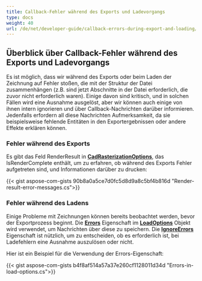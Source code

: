 ```yaml
---
title: Callback-Fehler während des Exports und Ladevorgangs
type: docs
weight: 40
url: /de/net/developer-guide/callback-errors-during-export-and-loading/
---
```


## **Überblick über Callback-Fehler während des Exports und Ladevorgangs**

Es ist möglich, dass wir während des Exports oder beim Laden der Zeichnung auf Fehler stoßen, die mit der Struktur der Datei zusammenhängen 
(z.B. sind jetzt Abschnitte in der Datei erforderlich, die zuvor nicht erforderlich waren). 
Einige davon sind kritisch, und in solchen Fällen wird eine Ausnahme ausgelöst, aber wir können auch einige von ihnen intern ignorieren und über Callback-Nachrichten darüber informieren.
Jedenfalls erfordern all diese Nachrichten Aufmerksamkeit, da sie beispielsweise fehlende Entitäten in den Exportergebnissen oder andere Effekte erklären können.


### **Fehler während des Exports**

Es gibt das Feld RenderResult in [**CadRasterizationOptions**](https://reference.aspose.com/cad/net/aspose.cad.imageoptions/cadrasterizationoptions/),
das IsRenderComplete enthält, um zu erfahren, ob während des Exports Fehler aufgetreten sind, und Informationen darüber zu drucken:

{{< gist aspose-com-gists 90b8a0a5ce7d0fc5d8d9a8c5bf4b816d "Render-result-error-messages.cs">}}

### **Fehler während des Ladens**

Einige Probleme mit Zeichnungen können bereits beobachtet werden, bevor der Exportprozess beginnt. 
Die [**Errors**](https://reference.aspose.com/cad/net/aspose.cad/loadoptions/errors/) Eigenschaft im
[**LoadOptions**](https://reference.aspose.com/cad/net/aspose.cad/loadoptions/) Objekt wird verwendet, um Nachrichten über diese zu speichern.
Die [**IgnoreErrors**](https://reference.aspose.com/cad/net/aspose.cad/loadoptions/ignoreerrors/) Eigenschaft ist nützlich, um zu entscheiden, ob 
es erforderlich ist, bei Ladefehlern eine Ausnahme auszulösen oder nicht.

Hier ist ein Beispiel für die Verwendung der Errors-Eigenschaft:

{{< gist aspose-com-gists b4f8af514a57a37e260cf1128011d34d "Errors-in-load-options.cs">}}
